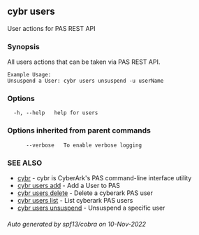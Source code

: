 ## cybr users

User actions for PAS REST API

### Synopsis

All users actions that can be taken via PAS REST API.
	
	Example Usage:
	Unsuspend a User: cybr users unsuspend -u userName

### Options

```
  -h, --help   help for users
```

### Options inherited from parent commands

```
      --verbose   To enable verbose logging
```

### SEE ALSO

* [cybr](cybr.md)	 - cybr is CyberArk's PAS command-line interface utility
* [cybr users add](cybr_users_add.md)	 - Add a User to PAS
* [cybr users delete](cybr_users_delete.md)	 - Delete a cyberark PAS user
* [cybr users list](cybr_users_list.md)	 - List cyberark PAS users
* [cybr users unsuspend](cybr_users_unsuspend.md)	 - Unsuspend a specific user

###### Auto generated by spf13/cobra on 10-Nov-2022
